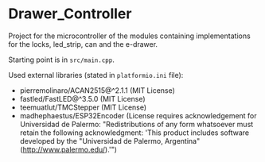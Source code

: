 # Drawer_Controller

Project for the microcontroller of the modules containing implementations for the locks, led_strip, can and the e-drawer.

Starting point is in `src/main.cpp`.

Used external libraries (stated in `platformio.ini` file):
- pierremolinaro/ACAN2515@^2.1.1 (MIT License)
- fastled/FastLED@^3.5.0 (MIT License)
- teemuatlut/TMCStepper (MIT License)
- madhephaestus/ESP32Encoder (License requires acknowledgement for Universidad de Palermo: "Redistributions of any form whatsoever must retain the following acknowledgment: 'This product includes software developed by the "Universidad de Palermo, Argentina" (http://www.palermo.edu/).'")